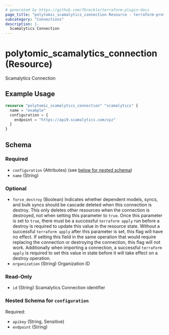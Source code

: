 ```yaml
---
# generated by https://github.com/fbreckle/terraform-plugin-docs
page_title: "polytomic_scamalytics_connection Resource - terraform-provider-polytomic"
subcategory: "Connections"
description: |-
  Scamalytics Connection
---
```


# polytomic_scamalytics_connection (Resource)

Scamalytics Connection

## Example Usage

```terraform
resource "polytomic_scamalytics_connection" "scamalytics" {
  name = "example"
  configuration = {
    endpoint = "https://api9.scamalytics.com/xyz"
  }
}
```

<!-- schema generated by tfplugindocs -->
## Schema

### Required

- `configuration` (Attributes) (see [below for nested schema](#nestedatt--configuration))
- `name` (String)

### Optional

- `force_destroy` (Boolean) Indicates whether dependent models, syncs, and bulk syncs should be cascade deleted when this connection is destroy. This only deletes other resources when the connection is destroyed, not when setting this parameter to `true`. Once this parameter is set to `true`, there must be a successful `terraform apply` run before a destroy is required to update this value in the resource state. Without a successful `terraform apply` after this parameter is set, this flag will have no effect. If setting this field in the same operation that would require replacing the connection or destroying the connection, this flag will not work. Additionally when importing a connection, a successful `terraform apply` is required to set this value in state before it will take effect on a destroy operation.
- `organization` (String) Organization ID

### Read-Only

- `id` (String) Scamalytics Connection identifier

<a id="nestedatt--configuration"></a>
### Nested Schema for `configuration`

Required:

- `apikey` (String, Sensitive)
- `endpoint` (String)


